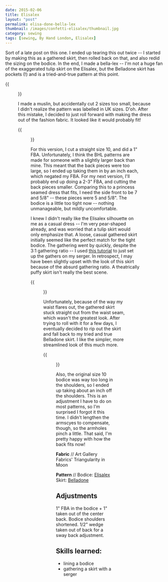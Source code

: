 ```yaml
---
date: 2015-02-06
title: Elisalex
layout: "post"
permalink: elisa-done-bella-lex
thumbnail: /images/confetti-elisalex/thumbnail.jpg
category: sewing
tags: [sewing, By Hand London, Elisalex]
---
```


Sort of a late post on this one. I ended up tearing this out twice -- I started by making this as a gathered skirt, then rolled back on that, and also redid the sizing on the bodice. In the end, I made a bella-lex -- I'm not a huge fan of the exaggerated tulip skirt on the Elisalex, but the Belladone skirt has pockets (!) and is a tried-and-true pattern at this point.

{{<figure class="left medium" src="/images/confetti-elisalex/gathered_close.jpg" title="Gathered Skirt">}}

I made a muslin, but accidentally cut 2 sizes too small, because I didn't realize the pattern was labelled in UK sizes.
D'oh. After this mistake, I decided to just roll forward with making the dress out of the fashion fabric. It looked like it would probably fit!

{{<figure class="right medium" src="/images/confetti-elisalex/gathered_full.jpg">}}

For this version, I cut a straight size 10, and did a 1" FBA. Unfortunately, I think the BHL patterns are made for someone
with a slightly larger back than mine. This meant that the back pieces were too large, so I ended up taking them in by an inch
each, which negated my FBA. For my next version, I'll probably end up doing a 2-3" FBA, and cutting the back pieces smaller. Comparing this to a princess seamed dress that fits, I need the side front to be 7 and 5/8" -- these pieces were 5 and 5/8". The bodice is a little too tight now -- nothing unmanageable, but mildly uncomfortable.


I knew I didn't really like the Elisalex silhouette on me as a casual dress -- I'm very pear-shaped already, and was worried that a tulip skirt would only emphasize that. A loose, casual gathered skirt initially seemed like the perfect match for the tight bodice. The gathering went by quickly, despite the 3:1 gathering ratio -- I used [this tutorial]() to just set up the gathers on my serger. In retrospect, I may have been slightly upset with the look of this skirt because of the absurd gathering ratio. A theatrically puffy skirt isn't really the best scene.

{{<figure class="right" src="/images/confetti-elisalex/back_blurry.jpg">}}
<div class="imgNewLine"></div>

Unfortunately, because of the way my waist flares out, the gathered skirt stuck straight out from the waist seam, which wasn't the greatest look. After trying to roll with it for a few days, I eventually decided to rip out the skirt and fall back to my tried and true Belladone skirt. I like the simpler, more streamlined look of this much more.

{{<figure class="left medium" src="/images/confetti-elisalex/front.jpg">}}

Also, the original size 10 bodice was way too long in the shoulders, so I ended up taking about an inch off the shoulders. This is an adjustment I have to do on most patterns, so I'm surprised I forgot it this time. I didn't lengthen the armscyes to compensate, though, so the armholes pinch a little. That said, I'm pretty happy with how the back fits now!


**Fabric** // Art Gallery Fabrics' Triangularity in Moon

**Pattern** //
Bodice: [Elisalex](http://www.welcometothemousehouse.com/2013/12/the-julia-womens-cardigan-its-here.html)
Skirt: [Belladone](https://shop.deer-and-doe.fr/en/sewing-patterns/8-belladone-dress-pattern.html)

## Adjustments

1" FBA in the bodice + 1" taken out of the center back. Bodice shoulders shortened. 1/2" wedge taken out of back for a sway back adjustment.

## Skills learned:

- lining a bodice
- gathering a skirt with a serger
